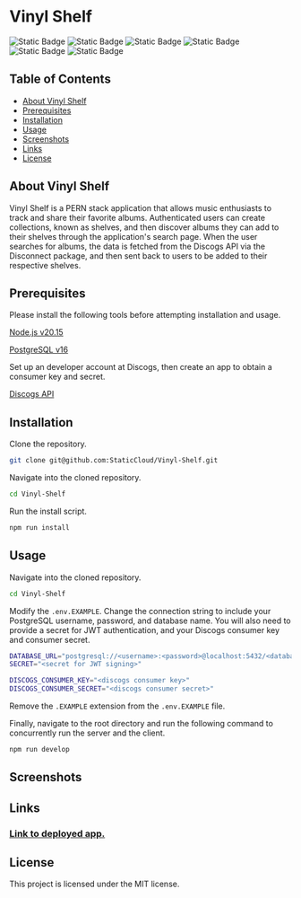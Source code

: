 # Vinyl Shelf

![Static Badge](https://img.shields.io/badge/PostgreSQL-%234169E1?style=for-the-badge&logo=postgresql&logoColor=white)
![Static Badge](https://img.shields.io/badge/Express-%23000000?style=for-the-badge&logo=express&logoColor=white)
![Static Badge](https://img.shields.io/badge/React-%2361DAFB?style=for-the-badge&logo=React&logoColor=black)
![Static Badge](https://img.shields.io/badge/Node.js-%235FA04E?style=for-the-badge&logo=Node.js&logoColor=white)
![Static Badge](https://img.shields.io/badge/Prisma-%232D3748?style=for-the-badge&logo=prisma&logoColor=white)
![Static Badge](https://img.shields.io/badge/discogs-%23333333?style=for-the-badge&logo=discogs&logoColor=white)

## Table of Contents
- [About Vinyl Shelf](#about-vinyl-shelf)
- [Prerequisites](#prerequisites)
- [Installation](#installation)
- [Usage](#usage)
- [Screenshots](#screenshots)
- [Links](#links)
- [License](#license)


## About Vinyl Shelf
Vinyl Shelf is a PERN stack application that allows music enthusiasts to track and share their favorite albums. Authenticated users can create collections, known as shelves, and then discover albums they can add to their shelves through the application's search page. When the user searches for albums, the data is fetched from the Discogs API via the Disconnect package, and then sent back to users to be added to their respective shelves.

## Prerequisites

Please install the following tools before attempting installation and usage.

[Node.js v20.15](https://nodejs.org/en/download/prebuilt-installer)

[PostgreSQL v16](https://www.postgresql.org/download/)

Set up an developer account at Discogs, then create an app to obtain a consumer key and secret.

[Discogs API](https://www.discogs.com/developers/#page:authentication)

## Installation

Clone the repository.
```bash
git clone git@github.com:StaticCloud/Vinyl-Shelf.git
```

Navigate into the cloned repository.
```bash
cd Vinyl-Shelf
```

Run the install script.
```bash
npm run install
```

## Usage
Navigate into the cloned repository.
```bash
cd Vinyl-Shelf
```

Modify the `.env.EXAMPLE`. Change the connection string to include your PostgreSQL username, password, and database name. You will also need to provide a secret for JWT authentication, and your Discogs consumer key and consumer secret.
```bash
DATABASE_URL="postgresql://<username>:<password>@localhost:5432/<database>?schema=public"
SECRET="<secret for JWT signing>"

DISCOGS_CONSUMER_KEY="<discogs consumer key>"
DISCOGS_CONSUMER_SECRET="<discogs consumer secret>"
```

Remove the `.EXAMPLE` extension from the `.env.EXAMPLE` file.

Finally, navigate to the root directory and run the following command to concurrently run the server and the client.
```bash
npm run develop
```


## Screenshots

## Links

### [Link to deployed app.]()

## License

This project is licensed under the MIT license.